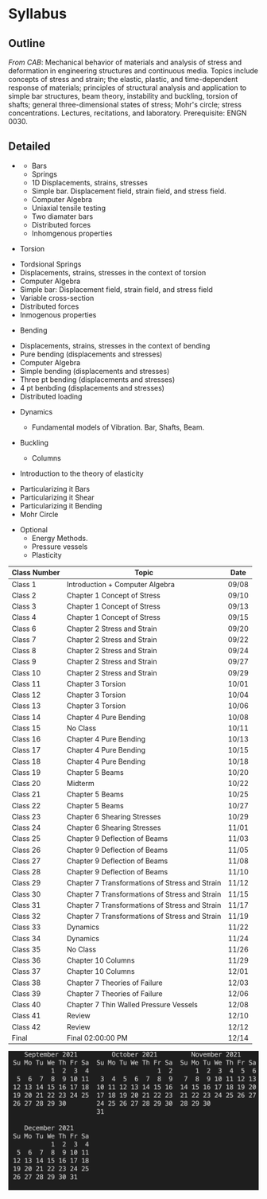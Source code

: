 # Syllabus 

## Outline 

_From CAB_: Mechanical behavior of materials and analysis of stress and deformation in engineering structures and continuous media. Topics include concepts of stress and strain; the elastic, plastic, and time-dependent response of materials; principles of structural analysis and application to simple bar structures, beam theory, instability and buckling, torsion of shafts; general three-dimensional states of stress; Mohr's circle; stress concentrations. Lectures, recitations, and laboratory. Prerequisite: ENGN 0030.



## Detailed

* * Bars
  - Springs
  - 1D Displacements, strains, stresses
  - Simple bar. Displacement field, strain field, and stress field.
  - Computer Algebra
  - Uniaxial tensile testing
  - Two diamater bars
  - Distributed forces
  - Inhomgenous properties

*  Torsion
  - Tordsional Springs
  -  Displacements, strains, stresses in the context of torsion
  - Computer Algebra
  - Simple bar: Displacement field, strain field, and stress field
  - Variable cross-section
  - Distributed forces
  - Inmogenous properties

*  Bending

  -  Displacements, strains, stresses in the context of bending
  - Pure bending (displacements and stresses)
  -  Computer Algebra
  - Simple bending (displacements and stresses)
  - Three pt bending (displacements and stresses)
  - 4 pt benbding (displacements and stresses)
  - Distributed loading

* Dynamics
    - Fundamental models of Vibration. Bar, Shafts, Beam.


*  Buckling
   - Columns

* Introduction to the theory of elasticity
 - Particularizing it   Bars
 - Particularizing it Shear
 - Particularizing it Bending
 - Mohr Circle
 
* Optional
    - Energy Methods.
    - Pressure vessels
    - Plasticity




| Class Number | Topic                                          | Date  |
|--------------|------------------------------------------------|-------|
| Class 1      | Introduction + Computer Algebra                | 09/08 |
| Class 2      | Chapter 1 Concept of Stress                    | 09/10 |
| Class 3      | Chapter 1 Concept of Stress                    | 09/13 |
| Class 4      | Chapter 1 Concept of Stress                    | 09/15 |
| Class 6      | Chapter 2 Stress and Strain                    | 09/20 |
| Class 7      | Chapter 2 Stress and Strain                    | 09/22 |
| Class 8      | Chapter 2 Stress and Strain                    | 09/24 |
| Class 9      | Chapter 2 Stress and Strain                    | 09/27 |
| Class 10     | Chapter 2 Stress and Strain                    | 09/29 |
| Class 11     | Chapter  3 Torsion                             | 10/01 |
| Class 12     | Chapter  3 Torsion                             | 10/04 |
| Class 13     | Chapter  3 Torsion                             | 10/06 |
| Class 14     | Chapter 4 Pure Bending                         | 10/08 |
| Class 15     | No Class                                       | 10/11 |
| Class 16     | Chapter 4 Pure Bending                         | 10/13 |
| Class 17     | Chapter 4 Pure Bending                         | 10/15 |
| Class 18     | Chapter 4 Pure Bending                         | 10/18 |
| Class 19     | Chapter 5 Beams                                | 10/20 |
| Class 20     | Midterm                                        | 10/22 |
| Class 21     | Chapter 5 Beams                                | 10/25 |
| Class 22     | Chapter 5 Beams                                | 10/27 |
| Class 23     | Chapter 6 Shearing Stresses                    | 10/29 |
| Class 24     | Chapter 6 Shearing Stresses                    | 11/01 |
| Class 25     | Chapter 9 Deflection of Beams                  | 11/03 |
| Class 26     | Chapter 9 Deflection of Beams                  | 11/05 |
| Class 27     | Chapter 9 Deflection of Beams                  | 11/08 |
| Class 28     | Chapter 9 Deflection of Beams                  | 11/10 |
| Class 29     | Chapter 7 Transformations of Stress and Strain | 11/12 |
| Class 30     | Chapter 7 Transformations of Stress and Strain | 11/15 |
| Class 31     | Chapter 7 Transformations of Stress and Strain | 11/17 |
| Class 32     | Chapter 7 Transformations of Stress and Strain | 11/19 |
| Class 33     | Dynamics                                       | 11/22 |
| Class 34     | Dynamics                                       | 11/24 |
| Class 35     | No Class                                       | 11/26 |
| Class 36     | Chapter 10 Columns                             | 11/29 |
| Class 37     | Chapter 10 Columns                             | 12/01 |
| Class 38     | Chapter 7 Theories of Failure                  | 12/03 |
| Class 39     | Chapter 7 Theories of Failure                  | 12/06 |
| Class 40     | Chapter 7 Thin Walled Pressure Vessels         | 12/08 |
| Class 41     | Review                                         | 12/10 |
| Class 42     | Review                                         | 12/12 |
| Final        | Final 02:00:00 PM                              | 12/14 |


<img src="2021-09-05-21-09-04.png" alt="drawing" width="600"/>

